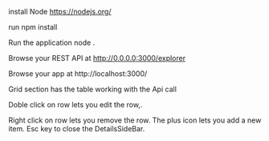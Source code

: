 install Node https://nodejs.org/

run npm install

Run the application node .

Browse your REST API at http://0.0.0.0:3000/explorer

Browse your app at http://localhost:3000/

Grid section has the table working with the Api call

Doble click on row lets you edit the row,.

Right click on row lets you remove the row.
The plus icon lets you add a new item.
Esc key to close the DetailsSideBar.
